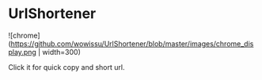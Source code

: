 # UrlShortener

![chrome](https://github.com/wowissu/UrlShortener/blob/master/images/chrome_display.png | width=300)

Click it for quick copy and short url.


